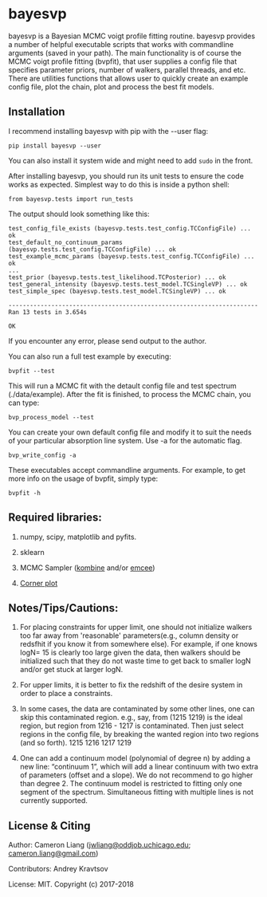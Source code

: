 
bayesvp
========

bayesvp is a Bayesian MCMC voigt profile fitting routine. bayesvp provides a number of helpful 
executable scripts that works with commandline arguments (saved in your path). The main functionality 
is of course the MCMC voigt profile fitting (bvpfit), that user supplies a config file that 
specifies parameter priors, number of walkers, parallel threads, and etc. There are utilities functions
that allows user to quickly create an example config file, plot the chain, plot and process the best 
fit models.  


Installation
------------

I recommend installing bayesvp with pip with the --user flag: 

	pip install bayesvp --user

You can also install it system wide and might need to add ``sudo`` in the front. 

After installing bayesvp, you should run its unit tests to ensure the code works as 
expected. Simplest way to do this is inside a python shell: 

	from bayesvp.tests import run_tests

The output should look something like this: 

	test_config_file_exists (bayesvp.tests.test_config.TCConfigFile) ... ok
	test_default_no_continuum_params (bayesvp.tests.test_config.TCConfigFile) ... ok
	test_example_mcmc_params (bayesvp.tests.test_config.TCConfigFile) ... ok
	...
	test_prior (bayesvp.tests.test_likelihood.TCPosterior) ... ok
	test_general_intensity (bayesvp.tests.test_model.TCSingleVP) ... ok
	test_simple_spec (bayesvp.tests.test_model.TCSingleVP) ... ok

	----------------------------------------------------------------------
	Ran 13 tests in 3.654s

	OK

If you encounter any error, please send output to the author. 

You can also run a full test example by executing: 

	bvpfit --test

This will run a MCMC fit with the detault config file and test spectrum (./data/example). 
After the fit is finished, to process the MCMC chain, you can type: 

	bvp_process_model --test


You can create your own default config file and modify it to suit the needs of your 
particular absorption line system. Use -a for the automatic flag. 

	bvp_write_config -a 

These executables accept commandline arguments. For example, to get more info on the 
usage of bvpfit, simply type: 

	bvpfit -h


Required libraries:
------------

1) numpy, scipy, matplotlib and pyfits. 

2) sklearn

3) MCMC Sampler ([kombine](http://home.uchicago.edu/~farr/kombine/kombine.html) and/or [emcee](http://dan.iel.fm/emcee/current/))

4) [Corner plot](https://corner.readthedocs.io/en/latest/)

Notes/Tips/Cautions:
------------

1. For placing constraints for upper limit, one should not initialize walkers too far away from 'reasonable' parameters(e.g., column density or redsfhit if you know it from somewhere else). For example, if one knows logN= 15 is clearly too large given the data, then walkers should be initialized such that they do not waste time to get back to smaller logN and/or get stuck at larger logN. 

2. For upper limits, it is better to fix the redshift of the desire system in order to place a constraints. 

3. In some cases, the data are contaminated by some other lines, one can skip this contaminated region. 
	e.g., say, from (1215 1219) is the ideal region, but region from 1216 - 1217 is contaminated. Then just select regions in the config file, by breaking the wanted region into two regions (and so forth).
	1215 1216
	1217 1219

4. One can add a continuum model (polynomial of degree n) by adding a new line: “continuum 1”, which will add a linear continuum with two extra of parameters (offset and a slope). We do not recommend to go higher than degree 2. The continuum model is restricted to fitting only one segment of the spectrum. Simultaneous fitting with multiple lines is not currently supported.


License & Citing
----------------

Author:        Cameron Liang (jwliang@oddjob.uchicago.edu; cameron.liang@gmail.com)

Contributors:  Andrey Kravtsov

License:       MIT. Copyright (c) 2017-2018

